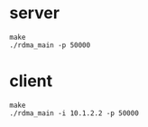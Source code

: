 # server
```
make 
./rdma_main -p 50000
```

# client
```
make
./rdma_main -i 10.1.2.2 -p 50000
```
